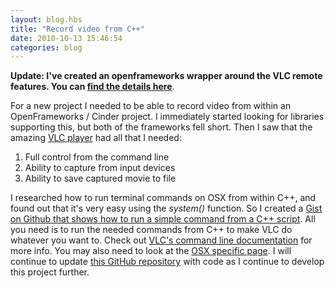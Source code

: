 ```yaml
---
layout: blog.hbs
title: "Record video from C++"
date: 2010-10-13 15:46:54
categories: blog
---
```


**Update: I've created an openframeworks wrapper around the VLC remote features.
You can [find the details here](http://ofxaddons.com/repos/528)**.

For a new project I needed to be able to record video from within an
OpenFrameworks / Cinder project. I immediately started looking for libraries
supporting this, but both of the frameworks fell short. Then I saw that the
amazing [VLC player](http://www.videolan.org/vlc/) had all that I needed:

1. Full control from the command line
2. Ability to capture from input devices
3. Ability to save captured movie to file

I researched how to run terminal commands on OSX from within C++, and found out
that it's very easy using the _system()_ function. So I created a
[Gist on Github that shows how to run a simple command from a C++ script](http://gist.github.com/624284).
All you need is to run the needed commands from C++ to make VLC do whatever you
want to. Check out
[VLC's command line documentation](http://wiki.videolan.org/VLC_command-line_help)
for more info. You may also need to look at the
[OSX specific page](http://wiki.videolan.org/Mac_OS_X). I will continue to
update [this GitHub repository](http://github.com/runemadsen/TimeMachine) with
code as I continue to develop this project further.
